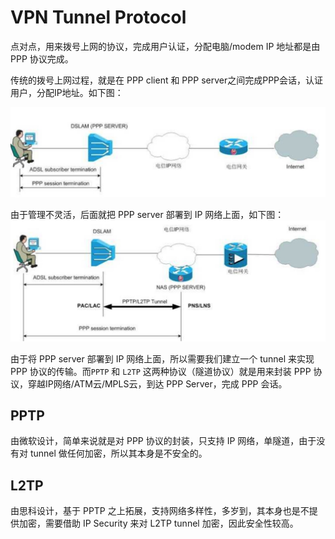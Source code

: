 # VPN Tunnel Protocol
点对点，用来拨号上网的协议，完成用户认证，分配电脑/modem IP 地址都是由 PPP 协议完成。

传统的拨号上网过程，就是在 PPP client 和 PPP server之间完成PPP会话，认证用户，分配IP地址。如下图：

![](media/15120918322426/15120945115370.jpg)


由于管理不灵活，后面就把 PPP server 部署到 IP 网络上面，如下图：
![](media/15120918322426/15120950635366.jpg)

由于将 PPP server 部署到 IP 网络上面，所以需要我们建立一个 tunnel 来实现 PPP 协议的传输。而`PPTP` 和 `L2TP` 这两种协议（隧道协议）就是用来封装 PPP 协议，穿越IP网络/ATM云/MPLS云，到达 PPP Server，完成 PPP 会话。



## PPTP
由微软设计，简单来说就是对 PPP 协议的封装，只支持 IP 网络，单隧道，由于没有对 tunnel 做任何加密，所以其本身是不安全的。

## L2TP
由思科设计，基于 PPTP 之上拓展，支持网络多样性，多岁到，其本身也是不提供加密，需要借助 IP Security 来对 L2TP tunnel 加密，因此安全性较高。


